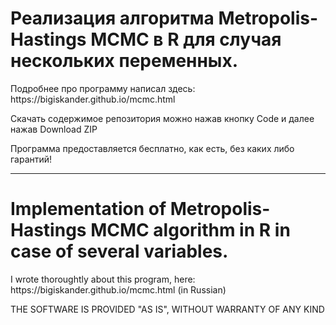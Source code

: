 <h1>Реализация алгоритма Metropolis-Hastings MCMC в R для случая нескольких переменных.</h1>
<p>Подробнее про программу написал здесь: https://bigiskander.github.io/mcmc.html</p>
<p>Скачать содержимое репозитория можно нажав кнопку Code и далее нажав Download ZIP</p>
<p>Программа предоставляется бесплатно, как есть, без каких либо гарантий!</p>
<hr>
<h1>Implementation of Metropolis-Hastings MCMC algorithm in R in case of several variables.</h1>
<p>I wrote thoroughtly about this program, here: https://bigiskander.github.io/mcmc.html (in Russian)</p>
<p>THE SOFTWARE IS PROVIDED "AS IS", WITHOUT WARRANTY OF ANY KIND</p>

